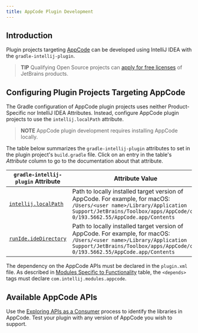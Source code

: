 ```yaml
---
title: AppCode Plugin Development
---
```

<!-- Copyright 2000-2020 JetBrains s.r.o. and other contributors. Use of this source code is governed by the Apache 2.0 license that can be found in the LICENSE file. -->

## Introduction
Plugin projects targeting [AppCode](https://www.jetbrains.com/objc/) can be developed using IntelliJ IDEA with the `gradle-intellij-plugin`.

> **TIP** Qualifying Open Source projects can [apply for free licenses](https://www.jetbrains.com/community/opensource/) of JetBrains products.

## Configuring Plugin Projects Targeting AppCode
The Gradle configuration of AppCode plugin projects uses neither Product-Specific nor IntelliJ IDEA Attributes.
Instead, configure AppCode plugin projects to use the `intellij.localPath` attribute.

> **NOTE** AppCode plugin development requires installing AppCode locally.

The table below summarizes the `gradle-intellij-plugin` attributes to set in the plugin project's `build.gradle` file.
Click on an entry in the table's *Attribute* column to go to the documentation about that attribute.

| `gradle-intellij-plugin` Attribute | Attribute Value |
|-----------|-------|
| [`intellij.localPath`](https://github.com/JetBrains/gradle-intellij-plugin/blob/master/README.md#intellij-platform-properties) | Path to locally installed target version of AppCode. For example, for macOS:<br>`/Users/<user name>/Library/Application Support/JetBrains/Toolbox/apps/AppCode/ch-0/193.5662.55/AppCode.app/Contents`  |
| [`runIde.ideDirectory`](https://github.com/JetBrains/gradle-intellij-plugin/blob/master/README.md#running-dsl) | Path to locally installed target version of AppCode. For example, for macOS:<br>`/Users/<user name>/Library/Application Support/JetBrains/Toolbox/apps/AppCode/ch-0/193.5662.55/AppCode.app/Contents` |

The dependency on the AppCode APIs must be declared in the `plugin.xml` file.
As described in [Modules Specific to Functionality](/basics/getting_started/plugin_compatibility.md#modules-specific-to-functionality) table, the `<depends>` tags must declare `com.intellij.modules.appcode`.

## Available AppCode APIs
Use the [Exploring APIs as a Consumer](/basics/getting_started/plugin_compatibility.md#exploring-apis-as-a-consumer) process to identify the libraries in AppCode.
Test your plugin with any version of AppCode you wish to support.
